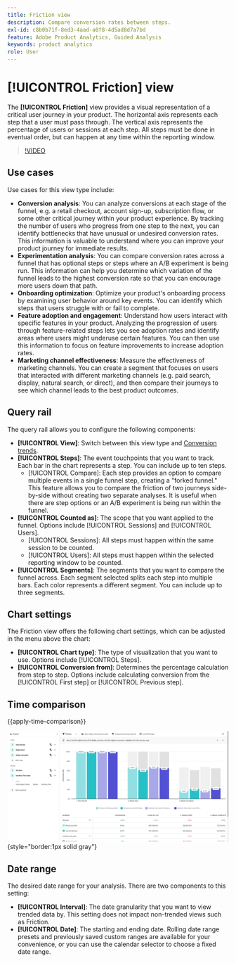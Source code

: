 ```yaml
---
title: Friction view
description: Compare conversion rates between steps.
exl-id: c8b0b71f-8ed3-4aad-a0f8-4d5ad8d7a7bd
feature: Adobe Product Analytics, Guided Analysis
keywords: product analytics
role: User
---
```

# [!UICONTROL Friction] view

The **[!UICONTROL Friction]** view provides a visual representation of a critical user journey in your product. The horizontal axis represents each step that a user must pass through. The vertical axis represents the percentage of users or sessions at each step. All steps must be done in eventual order, but can happen at any time within the reporting window.

>[!VIDEO](https://video.tv.adobe.com/v/3421663/?learn=on)

## Use cases

Use cases for this view type include:

* **Conversion analysis**: You can analyze conversions at each stage of the funnel, e.g. a retail checkout, account sign-up, subscription flow, or some other critical journey within your product experience. By tracking the number of users who progress from one step to the next, you can identify bottlenecks that have unusual or undesired conversion rates. This information is valuable to understand where you can improve your product journey for immediate results.
* **Experimentation analysis**: You can compare conversion rates across a funnel that has optional steps or steps where an A/B experiment is being run. This information can help you determine which variation of the funnel leads to the highest conversion rate so that you can encourage more users down that path.
* **Onboarding optimization**: Optimize your product's onboarding process by examining user behavior around key events. You can identify which steps that users struggle with or fail to complete.
* **Feature adoption and engagement**: Understand how users interact with specific features in your product. Analyzing the progression of users through feature-related steps lets you see adoption rates and identify areas where users might underuse certain features. You can then use this information to focus on feature improvements to increase adoption rates.
* **Marketing channel effectiveness**: Measure the effectiveness of marketing channels. You can create a segment that focuses on users that interacted with different marketing channels (e.g. paid search, display, natural search, or direct), and then compare their journeys to see which channel leads to the best product outcomes.

## Query rail

The query rail allows you to configure the following components:

* **[!UICONTROL View]**: Switch between this view type and [Conversion trends](conversion-trends.md).
* **[!UICONTROL Steps]**: The event touchpoints that you want to track. Each bar in the chart represents a step. You can include up to ten steps.
  * [!UICONTROL Compare]: Each step provides an option to compare multiple events in a single funnel step, creating a "forked funnel." This feature allows you to compare the friction of two journeys side-by-side without creating two separate analyses. It is useful when there are step options or an A/B experiment is being run within the funnel.
* **[!UICONTROL Counted as]**: The scope that you want applied to the funnel. Options include [!UICONTROL Sessions] and [!UICONTROL Users].
  * [!UICONTROL Sessions]: All steps must happen within the same session to be counted.
  * [!UICONTROL Users]: All steps must happen within the selected reporting window to be counted.
* **[!UICONTROL Segments]**: The segments that you want to compare the funnel across. Each segment selected splits each step into multiple bars. Each color represents a different segment. You can include up to three segments.

## Chart settings

The Friction view offers the following chart settings, which can be adjusted in the menu above the chart:

* **[!UICONTROL Chart type]**: The type of visualization that you want to use. Options include [!UICONTROL Steps].
* **[!UICONTROL Conversion from]**: Determines the percentage calculation from step to step. Options include calculating conversion from the [!UICONTROL First step] or [!UICONTROL Previous step].

## Time comparison

{{apply-time-comparison}}

![Friction time compare](../assets/friction-compare.png){style="border:1px solid gray"}

## Date range

The desired date range for your analysis. There are two components to this setting:

* **[!UICONTROL Interval]**: The date granularity that you want to view trended data by. This setting does not impact non-trended views such as Friction. 
* **[!UICONTROL Date]**: The starting and ending date. Rolling date range presets and previously saved custom ranges are available for your convenience, or you can use the calendar selector to choose a fixed date range.
